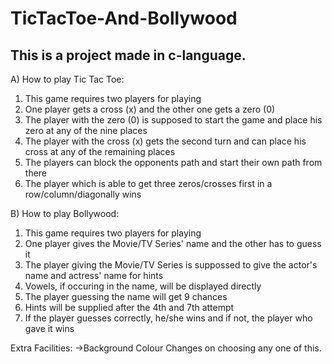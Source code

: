 # TicTacToe-And-Bollywood

## This is a project made in c-language.


A) How to play Tic Tac Toe:

1. This game requires two players for playing
2. One player gets a cross (x) and the other one gets a zero (0)
3. The player with the zero (0) is supposed to start the game and place his zero at any of the nine places
4. The player with the cross (x) gets the second turn and can place his cross at any of the remaining places
5. The players can block the opponents path and start their own path from there
6. The player which is able to get three zeros/crosses first in a row/column/diagonally wins


B) How to play Bollywood:
1. This game requires two players for playing
2. One player gives the Movie/TV Series' name and the other has to guess it
3. The player giving the Movie/TV Series is suppossed to give the actor's name and actress' name for hints
4. Vowels, if occuring in the name, will be displayed directly
5. The player guessing the name will get 9 chances
6. Hints will be supplied after the 4th and 7th attempt
7. If the player guesses correctly, he/she wins and if not, the player who gave it wins


Extra Facilities:
->Background Colour Changes on choosing any one of this.
